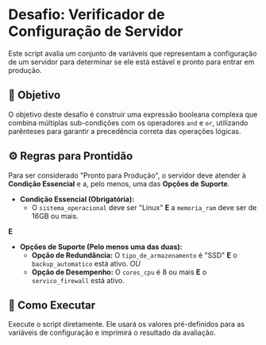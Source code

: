 # Desafio: Verificador de Configuração de Servidor

Este script avalia um conjunto de variáveis que representam a configuração de um servidor para determinar se ele está estável e pronto para entrar em produção.

## 🎯 Objetivo

O objetivo deste desafio é construir uma expressão booleana complexa que combina múltiplas sub-condições com os operadores `and` e `or`, utilizando parênteses para garantir a precedência correta das operações lógicas.

## ⚙️ Regras para Prontidão

Para ser considerado "Pronto para Produção", o servidor deve atender à **Condição Essencial** e a, pelo menos, uma das **Opções de Suporte**.

-   **Condição Essencial (Obrigatória):**
    -   O `sistema_operacional` deve ser "Linux" **E** a `memoria_ram` deve ser de 16GB ou mais.

**E**

-   **Opções de Suporte (Pelo menos uma das duas):**
    -   **Opção de Redundância:** O `tipo_de_armazenamento` é "SSD" **E** o `backup_automatico` está ativo.
    *OU*
    -   **Opção de Desempenho:** O `cores_cpu` é 8 ou mais **E** o `servico_firewall` está ativo.

## 🚀 Como Executar

Execute o script diretamente. Ele usará os valores pré-definidos para as variáveis de configuração e imprimirá o resultado da avaliação.